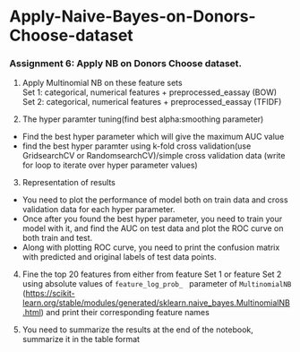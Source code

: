 # Apply-Naive-Bayes-on-Donors-Choose-dataset

### Assignment 6: Apply NB on Donors Choose dataset.<br/>
1. Apply Multinomial NB on these feature sets<br/>
Set 1: categorical, numerical features + preprocessed_eassay (BOW)<br/>
Set 2: categorical, numerical features + preprocessed_eassay (TFIDF)<br/>

2. The hyper paramter tuning(find best alpha:smoothing parameter)<br/>
- Find the best hyper parameter which will give the maximum AUC value
- find the best hyper paramter using k-fold cross validation(use GridsearchCV or RandomsearchCV)/simple cross validation data (write for loop to iterate over hyper parameter values)

3. Representation of results<br/>
- You need to plot the performance of model both on train data and cross validation data for each hyper parameter.<br/>
- Once after you found the best hyper parameter, you need to train your model with it, and find the AUC on test data and plot the ROC curve on both train and test.
- Along with plotting ROC curve, you need to print the confusion matrix with predicted and original labels of test data points.

4. Fine the top 20 features from either from feature Set 1 or feature Set 2 using absolute values of `feature_log_prob_ ` parameter of `MultinomialNB` (https://scikit-learn.org/stable/modules/generated/sklearn.naive_bayes.MultinomialNB.html) and print their corresponding feature names

5. You need to summarize the results at the end of the notebook, summarize it in the table format

